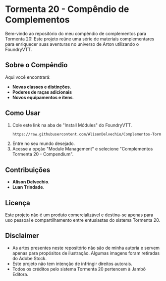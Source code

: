 # Tormenta 20 - Compêndio de Complementos

Bem-vindo ao repositório do meu compêndio de complementos para Tormenta 20! Este projeto reúne uma série de materiais complementares para enriquecer suas aventuras no universo de Arton utilizando o FoundryVTT.

## Sobre o Compêndio
Aqui você encontrará:
- **Novas classes e distinções**.
- **Poderes de raças adicionais**
- **Novos equipamentos e itens**.

## Como Usar
1. Cole este link na aba de "Install Módules" do FoundryVTT.
   ```bash
   https://raw.githubusercontent.com/AlisonDelvechio/Complementos-Tormenta20/refs/heads/master/module.json
   ```
2. Entre no seu mundo desejado.
3. Acesse a opção "Module Management" e selecione "Complementos Tormenta 20 - Compendium".

## Contribuições
- **Alison Delvechio**.
- **Luan Trindade**.

## Licença
Este projeto não é um produto comercializável e destina-se apenas para uso pessoal e compartilhamento entre entusiastas do sistema Tormenta 20.

## Disclaimer
- As artes presentes neste repositório não são de minha autoria e servem apenas para propósitos de ilustração. Algumas imagens foram retiradas do Adobe Stock.
- Este projeto não tem intenção de infringir direitos autorais.
- Todos os créditos pelo sistema Tormenta 20 pertencem à Jambô Editora.
